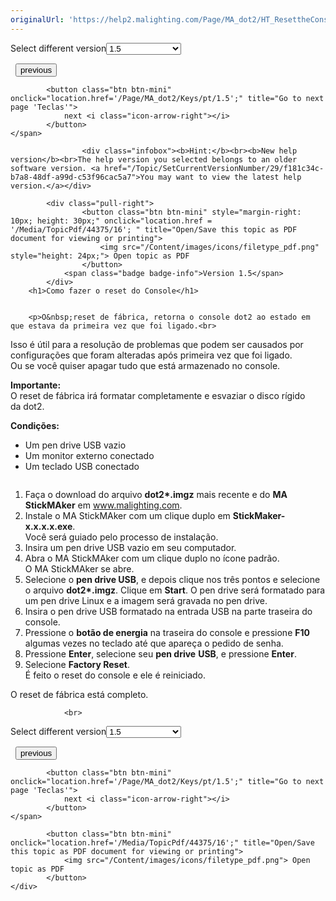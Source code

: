 ```yaml
---
originalUrl: 'https://help2.malighting.com/Page/MA_dot2/HT_ResettheConsole/pt/1.5'
---
```


<div class="topic-navigation">

<div class="pull-right">
	<span class="pull-left">


<div class="pull-left">
<form action="/Topic/SetCurrentVersionNumber" class="form-inline" id="frmTagSelector" method="post">	<span class="form-mini">
		<div class="input-prepend"><span class="add-on">Select different version</span><select autocomplete="off" id="versionNumberId" name="versionNumberId" onchange="$(this).closest('#frmTagSelector').submit();" style="width: 120px;"><option value="">- latest -</option>
<option value="3">1.1</option>
<option value="7">1.2</option>
<option value="12">1.3</option>
<option selected="selected" value="16">1.5</option>
<option value="29">1.9</option>
</select></div>
		<input data-val="true" data-val-number="The field Int32 must be a number." data-val-required="The Int32 field is required." id="ProductId" name="ProductId" type="hidden" value="7">
		<input id="CurrentGuid" name="CurrentGuid" type="hidden" value="f181c34c-b7a8-48df-a99d-c53f96cac5a7">
	</span>
</form></div>&nbsp;	</span>
	<span class="pull-right" style="white-space: nowrap;">
			<button class="btn btn-mini" onclick="location.href='/Page/MA_dot2/ht_use_web_remote/pt/1.5'; " title="Go to previous page 'Use web remote'">
				<i class="icon-arrow-left"></i> previous
			</button>

			<button class="btn btn-mini" onclick="location.href='/Page/MA_dot2/Keys/pt/1.5';" title="Go to next page 'Teclas'">
				next <i class="icon-arrow-right"></i> 
			</button>
	</span>
</div>
<div class="clear-fix" style="margin-bottom: 10px"></div>
</div>

					<div class="infobox"><b>Hint:</b><br><b>New help version</b><br>The help version you selected belongs to an older software version. <a href="/Topic/SetCurrentVersionNumber/29/f181c34c-b7a8-48df-a99d-c53f96cac5a7">You may want to view the latest help version.</a></div>

			<div class="pull-right">
					<button class="btn btn-mini" style="margin-right: 10px; height: 30px;" onclick="location.href = '/Media/TopicPdf/44375/16'; " title="Open/Save this topic as PDF document for viewing or printing">
						<img src="/Content/images/icons/filetype_pdf.png" style="height: 24px;"> Open topic as PDF
					</button>
				<span class="badge badge-info">Version 1.5</span>
			</div>
		<h1>Como fazer o reset do Console</h1>


		<p>O&nbsp;reset de fábrica, retorna o console dot2 ao estado em que estava da primeira vez que foi ligado.<br>
Isso é útil para a resolução de problemas que podem ser causados por configurações que foram alteradas após primeira vez que foi ligado.<br>
Ou se você quiser apagar tudo que está armazenado no console.</p>

<div class="important"><strong>Importante:</strong><br>
O reset de fábrica irá formatar completamente e esvaziar o disco rígido da&nbsp;dot2.</div>

<p><strong>Condições:</strong></p>

<ul>
	<li>Um pen drive USB&nbsp;vazio</li>
	<li>Um monitor externo conectado</li>
	<li>Um teclado USB conectado</li>
</ul>

<p><img alt="" src="/Media/Image/HT_Reset_1_0.png"></p>

<ol>
	<li>Faça o download do arquivo&nbsp;<strong>dot2*</strong><strong>.imgz</strong>&nbsp;mais recente e do&nbsp;<strong>MA StickMAker</strong>&nbsp;em&nbsp;<a href="https://www.malighting.com/downloads/products/dot2/">www.malighting.com</a>.</li>
	<li>Instale o MA StickMAker&nbsp;com um clique duplo em&nbsp;<strong>StickMaker-x.x.x.x.exe</strong>.<br>
	Você será guiado pelo processo de instalação.</li>
	<li>Insira um pen drive USB vazio em seu computador.</li>
	<li>Abra o MA StickMAker&nbsp;com um clique duplo no ícone padrão.<br>
	O MA StickMAker se abre.</li>
	<li>Selecione o&nbsp;<strong>pen drive​&nbsp;USB</strong>, e depois clique nos três pontos e selecione o arquivo&nbsp;<strong>dot2*.imgz</strong>. Clique em&nbsp;<strong>Start</strong>.&nbsp;O pen drive&nbsp;será formatado para um pen drive&nbsp;Linux e a imagem será gravada no pen drive.</li>
	<li>Insira o pen drive USB formatado na entrada USB na parte traseira do console.</li>
	<li>Pressione o <strong>botão de energia</strong>&nbsp;na traseira do console e pressione <strong>F10</strong> algumas vezes no teclado até que apareça o pedido de senha.</li>
	<li>Pressione&nbsp;<strong>Enter</strong>, selecione seu <strong>pen drive</strong>&nbsp;<strong>USB</strong>, e&nbsp;pressione&nbsp;<strong>Enter</strong>.</li>
	<li>Selecione&nbsp;<strong>Factory Reset</strong>.<br>
	É feito o reset&nbsp;do console e ele é reiniciado.</li>
</ol>

<p>O reset de fábrica está completo.</p>


				<br>
<div class="topic-navigation">

<div class="pull-right">
	<span class="pull-left">


<div class="pull-left">
<form action="/Topic/SetCurrentVersionNumber" class="form-inline" id="frmTagSelector" method="post">	<span class="form-mini">
		<div class="input-prepend"><span class="add-on">Select different version</span><select autocomplete="off" id="versionNumberId" name="versionNumberId" onchange="$(this).closest('#frmTagSelector').submit();" style="width: 120px;"><option value="">- latest -</option>
<option value="3">1.1</option>
<option value="7">1.2</option>
<option value="12">1.3</option>
<option selected="selected" value="16">1.5</option>
<option value="29">1.9</option>
</select></div>
		<input data-val="true" data-val-number="The field Int32 must be a number." data-val-required="The Int32 field is required." id="ProductId" name="ProductId" type="hidden" value="7">
		<input id="CurrentGuid" name="CurrentGuid" type="hidden" value="f181c34c-b7a8-48df-a99d-c53f96cac5a7">
	</span>
</form></div>&nbsp;	</span>
	<span class="pull-right" style="white-space: nowrap;">
			<button class="btn btn-mini" onclick="location.href='/Page/MA_dot2/ht_use_web_remote/pt/1.5'; " title="Go to previous page 'Use web remote'">
				<i class="icon-arrow-left"></i> previous
			</button>

			<button class="btn btn-mini" onclick="location.href='/Page/MA_dot2/Keys/pt/1.5';" title="Go to next page 'Teclas'">
				next <i class="icon-arrow-right"></i> 
			</button>
	</span>
</div>
	<div class="clear-fix"></div>
	<div class="pull-right">
	
			<button class="btn btn-mini" onclick="location.href='/Media/TopicPdf/44375/16';" title="Open/Save this topic as PDF document for viewing or printing">
				<img src="/Content/images/icons/filetype_pdf.png"> Open topic as PDF
			</button>
	</div>
<div class="clear-fix" style="margin-bottom: 10px"></div>
</div>

	
